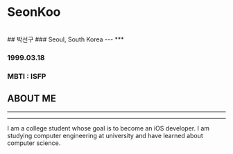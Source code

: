 # SeonKoo
<br/>
## 박선구
### Seoul, South Korea
---
***

### 1999.03.18
### MBTI : ISFP


## ABOUT ME
---
***
I am a college student whose goal is to become an iOS developer. I am studying computer engineering at university and have learned about computer science.


